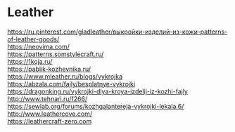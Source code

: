 # Leather

https://ru.pinterest.com/gladleather/выкройки-изделий-из-кожи-patterns-of-leather-goods/ <br>
https://neovima.com/ <br>
https://patterns.somstylecraft.ru/ <br>
https://1koja.ru/ <br>
https://pablik-kozhevnika.ru/ <br>
https://www.mleather.ru/blogs/vykrojka <br>
https://abzala.com/fajly/besplatnye-vykrojki <br>
https://dragonking.ru/vykrojki-dlya-kroya-izdelij-iz-kozhi-fajly <br>
http://www.tehnari.ru/f266/ <br>
https://sewlab.org/forums/kozhgalantereja-vykrojki-lekala.6/ <br>
http://www.leathercove.com/ <br>
https://leathercraft-zero.com
